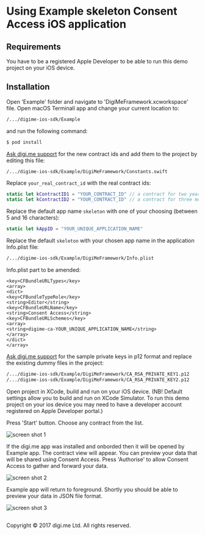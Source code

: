 # Using Example skeleton Consent Access iOS application

## Requirements
You have to be a registered Apple Developer to be able to run this demo project on your iOS device.

## Installation

Open 'Example' folder and navigate to 'DigiMeFramework.xcworkspace' file.
Open macOS Terminall app and change your current location to:

```bash
/.../digime-ios-sdk/Example
```
and run the following command:

```bash
$ pod install
```
[Ask digi.me support](http://devsupport.digi.me/) for the new contract ids and add them to the project by editing this file:

```
/.../digime-ios-sdk/Example/DigiMeFramework/Constants.swift
```
Replace `your_real_contract_id` with the real contract ids:
```swift
static let kContractID1 = "YOUR_CONTRACT_ID" // a contract for two years' content
static let kContractID2 = "YOUR_CONTRACT_ID" // a contract for three months' content
```
Replace the default app name `skeleton` with one of your choosing (between 5 and 16 characters):

```swift
static let kAppID = "YOUR_UNIQUE_APPLICATION_NAME"
```
Replace the default `skeleton` with your chosen app name in the application Info.plist file:

```bash
/.../digime-ios-sdk/Example/DigiMeFramework/Info.plist
```
Info.plist part to be amended:

```plist
<key>CFBundleURLTypes</key>
<array>
<dict>
<key>CFBundleTypeRole</key>
<string>Editor</string>
<key>CFBundleURLName</key>
<string>Consent Access</string>
<key>CFBundleURLSchemes</key>
<array>
<string>digime-ca-YOUR_UNIQUE_APPLICATION_NAME</string>
</array>
</dict>
</array>
```
[Ask digi.me support](http://devsupport.digi.me/) for the sample private keys in p12 format and replace the existing dummy files in the project:

```bash
/.../digime-ios-sdk/Example/DigiMeFramework/CA_RSA_PRIVATE_KEY1.p12
/.../digime-ios-sdk/Example/DigiMeFramework/CA_RSA_PRIVATE_KEY2.p12
```

Open project in XCode, build and run on your iOS device.
(NB! Default settings allow you to build and run on XCode Simulator. To run this demo project on your ios device you may need to have a developer account registered on Apple Developer portal.)

Press 'Start' button.
Choose any contract from the list.

![screen shot 1](https://raw.githubusercontent.com/digime/digime-ios-sdk/master/Example/ScreenShot1.png)

If the digi.me app was installed and onborded then it will be opened by Example app.
The contract view will appear. You can preview your data that will be shared using Consent Access.
Press 'Authorise' to allow Consent Access to gather and forward your data.

![screen shot 2](https://raw.githubusercontent.com/digime/digime-ios-sdk/master/Example/ScreenShot2.png)

Example app will return to foreground.
Shortly you should be able to preview your data in JSON file format.

![screen shot 3](https://raw.githubusercontent.com/digime/digime-ios-sdk/master/Example/ScreenShot3.png)


##
Copyright © 2017 digi.me Ltd. All rights reserved.



